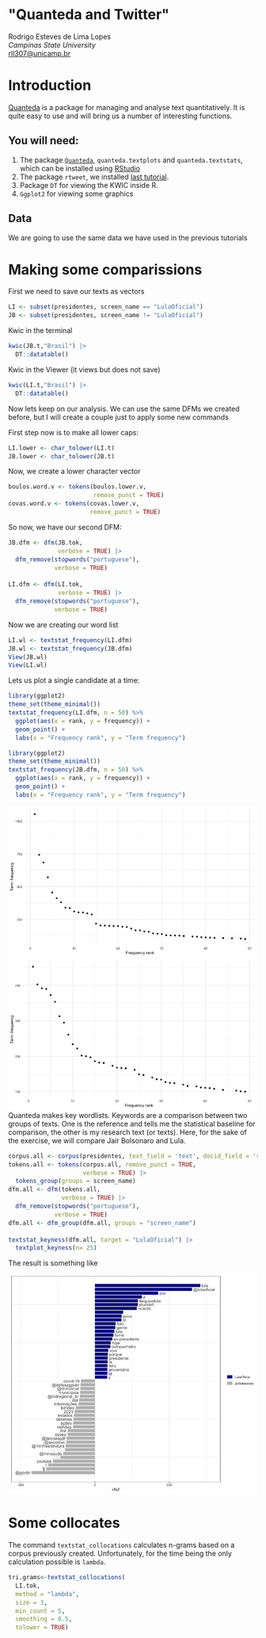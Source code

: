 # "Quanteda and Twitter"
Rodrigo Esteves de Lima Lopes \
*Campinas State University* \
[rll307@unicamp.br](mailto:rll307@unicamp.br)



# Introduction

[Quanteda](https://quanteda.io/) is a package for managing and analyse text quantitatively. It is quite easy to use and will bring us a number of interesting functions. 

## You will need:

1. The package [`Quanteda`](https://quanteda.io/), `quanteda.textplots` and `quanteda.textstats`, which can be installed using [RStudio](http://www.sthda.com/english/wiki/installing-and-using-r-packages)
1. The package `rtweet`, we installed [last tutorial](https://github.com/MiDiTeS/intro_to_R1/blob/master/Module_3/04_rtweet.md). 
1. Package `DT` for viewing the KWIC inside R. 
1. `Ggplot2` for viewing some graphics

## Data

We are going to use the same data we have used in the previous tutorials

# Making some comparissions

First we need to save our texts as vectors 


```r
LI <- subset(presidentes, screen_name == "LulaOficial")
JB <- subset(presidentes, screen_name != "LulaOficial")
```

Kwic in the terminal


```r
kwic(JB.t,"Brasil") |>
  DT::datatable()
```

Kwic in the Viewer (it views but does not save)


```r
kwic(LI.t,"Brasil") |>
  DT::datatable()
```

Now lets keep on our analysis. We can use the same DFMs we created before, but I will create a couple just to apply some new commands

First step now is to make all lower caps:


```r
LI.lower <- char_tolower(LI.t)
JB.lower <- char_tolower(JB.t)
```

Now, we create a lower character vector


```r
boulos.word.v <- tokens(boulos.lower.v, 
                        remove_punct = TRUE)
covas.word.v <- tokens(covas.lower.v, 
                       remove_punct = TRUE)
```

So now, we have our second DFM:


```r
JB.dfm <- dfm(JB.tok,
              verbose = TRUE) |> 
  dfm_remove(stopwords("portuguese"),
             verbose = TRUE)

LI.dfm <- dfm(LI.tok,
              verbose = TRUE) |> 
  dfm_remove(stopwords("portuguese"),
             verbose = TRUE)
```

Now we are creating our word list


```r
LI.wl <- textstat_frequency(LI.dfm)
JB.wl <- textstat_frequency(JB.dfm)
View(JB.wl)
View(LI.wl)
```

Lets us plot a single candidate at a time:


```r
library(ggplot2)
theme_set(theme_minimal())
textstat_frequency(LI.dfm, n = 50) %>% 
  ggplot(aes(x = rank, y = frequency)) +
  geom_point() +
  labs(x = "Frequency rank", y = "Term frequency")
```


```r
library(ggplot2)
theme_set(theme_minimal())
textstat_frequency(JB.dfm, n = 50) %>% 
  ggplot(aes(x = rank, y = frequency)) +
  geom_point() +
  labs(x = "Frequency rank", y = "Term frequency")
```

![](imagens/LulaDFM.png)
![](imagens/bozodfm.png)
Quanteda makes key wordlists. Keywords are a comparison between two groups of texts. One is the reference and tells me the statistical baseline for comparison, the other is my research text (or texts). Here, for the sake of the exercise, we will compare Jair Bolsonaro and Lula. 



```r
corpus.all <- corpus(presidentes, text_field = 'text', docid_field = 'status_id')
tokens.all <- tokens(corpus.all, remove_punct = TRUE,
                     verbose = TRUE) |> 
  tokens_group(groups = screen_name)
dfm.all <- dfm(tokens.all,
               verbose = TRUE) |> 
  dfm_remove(stopwords("portuguese"),
             verbose = TRUE)
dfm.all <- dfm_group(dfm.all, groups = "screen_name")

textstat_keyness(dfm.all, target = "LulaOficial") |> 
  textplot_keyness(n= 25)
```

The result is something like

![Keywords comparisson](imagens/key.png)

# Some collocates

The command `textstat_collocations` calculates n-grams based on a corpus previously created. Unfortunately, for the time being the only calculation possible is `lambda`. 


```r
tri.grams<-textstat_collocations(
  LI.tok,
  method = "lambda",
  size = 3,
  min_count = 5,
  smoothing = 0.5,
  tolower = TRUE)
```










